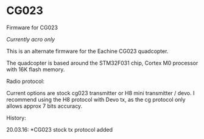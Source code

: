 # CG023
Firmware for CG023

*Currently acro only*

This is an alternate firmware for the Eachine CG023 quadcopter.

The quadcopter is based around the STM32F031 chip, Cortex M0 processor with 16K flash memory.

Radio protocol:

Current options are stock cg023 transmitter or H8 mini transmitter / devo. I recommend using the H8 protocol with Devo tx, as the cg protocol only allows approx 7 bits accuracy.

History:

20.03.16:
*CG023 stock tx protocol added



